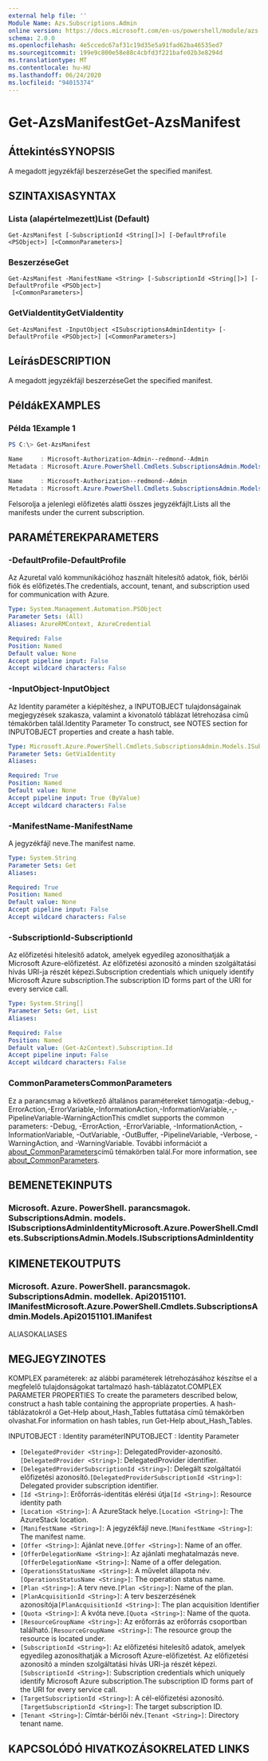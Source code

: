 ```yaml
---
external help file: ''
Module Name: Azs.Subscriptions.Admin
online version: https://docs.microsoft.com/en-us/powershell/module/azs.subscriptions.admin/get-azsmanifest
schema: 2.0.0
ms.openlocfilehash: 4e5ccedc67af31c19d35e5a91fad62ba46535ed7
ms.sourcegitcommit: 199e9c800e58e88c4cbfd3f221bafe02b3e8294d
ms.translationtype: MT
ms.contentlocale: hu-HU
ms.lasthandoff: 06/24/2020
ms.locfileid: "94015374"
---
```

# <span data-ttu-id="94ea1-101">Get-AzsManifest</span><span class="sxs-lookup"><span data-stu-id="94ea1-101">Get-AzsManifest</span></span>

## <span data-ttu-id="94ea1-102">Áttekintés</span><span class="sxs-lookup"><span data-stu-id="94ea1-102">SYNOPSIS</span></span>
<span data-ttu-id="94ea1-103">A megadott jegyzékfájl beszerzése</span><span class="sxs-lookup"><span data-stu-id="94ea1-103">Get the specified manifest.</span></span>

## <span data-ttu-id="94ea1-104">SZINTAXISA</span><span class="sxs-lookup"><span data-stu-id="94ea1-104">SYNTAX</span></span>

### <span data-ttu-id="94ea1-105">Lista (alapértelmezett)</span><span class="sxs-lookup"><span data-stu-id="94ea1-105">List (Default)</span></span>
```
Get-AzsManifest [-SubscriptionId <String[]>] [-DefaultProfile <PSObject>] [<CommonParameters>]
```

### <span data-ttu-id="94ea1-106">Beszerzése</span><span class="sxs-lookup"><span data-stu-id="94ea1-106">Get</span></span>
```
Get-AzsManifest -ManifestName <String> [-SubscriptionId <String[]>] [-DefaultProfile <PSObject>]
 [<CommonParameters>]
```

### <span data-ttu-id="94ea1-107">GetViaIdentity</span><span class="sxs-lookup"><span data-stu-id="94ea1-107">GetViaIdentity</span></span>
```
Get-AzsManifest -InputObject <ISubscriptionsAdminIdentity> [-DefaultProfile <PSObject>] [<CommonParameters>]
```

## <span data-ttu-id="94ea1-108">Leírás</span><span class="sxs-lookup"><span data-stu-id="94ea1-108">DESCRIPTION</span></span>
<span data-ttu-id="94ea1-109">A megadott jegyzékfájl beszerzése</span><span class="sxs-lookup"><span data-stu-id="94ea1-109">Get the specified manifest.</span></span>

## <span data-ttu-id="94ea1-110">Példák</span><span class="sxs-lookup"><span data-stu-id="94ea1-110">EXAMPLES</span></span>

### <span data-ttu-id="94ea1-111">Példa 1</span><span class="sxs-lookup"><span data-stu-id="94ea1-111">Example 1</span></span>
```powershell
PS C:\> Get-AzsManifest

Name     : Microsoft-Authorization-Admin--redmond--Admin
Metadata : Microsoft.Azure.PowerShell.Cmdlets.SubscriptionsAdmin.Models.Api20151101.ManifestMetadata

Name     : Microsoft-Authorization--redmond--Admin
Metadata : Microsoft.Azure.PowerShell.Cmdlets.SubscriptionsAdmin.Models.Api20151101.ManifestMetadata
```

<span data-ttu-id="94ea1-112">Felsorolja a jelenlegi előfizetés alatti összes jegyzékfájlt.</span><span class="sxs-lookup"><span data-stu-id="94ea1-112">Lists all the manifests under the current subscription.</span></span>

## <span data-ttu-id="94ea1-113">PARAMÉTEREK</span><span class="sxs-lookup"><span data-stu-id="94ea1-113">PARAMETERS</span></span>

### <span data-ttu-id="94ea1-114">-DefaultProfile</span><span class="sxs-lookup"><span data-stu-id="94ea1-114">-DefaultProfile</span></span>
<span data-ttu-id="94ea1-115">Az Azuretal való kommunikációhoz használt hitelesítő adatok, fiók, bérlői fiók és előfizetés.</span><span class="sxs-lookup"><span data-stu-id="94ea1-115">The credentials, account, tenant, and subscription used for communication with Azure.</span></span>

```yaml
Type: System.Management.Automation.PSObject
Parameter Sets: (All)
Aliases: AzureRMContext, AzureCredential

Required: False
Position: Named
Default value: None
Accept pipeline input: False
Accept wildcard characters: False

```

### <span data-ttu-id="94ea1-116">-InputObject</span><span class="sxs-lookup"><span data-stu-id="94ea1-116">-InputObject</span></span>
<span data-ttu-id="94ea1-117">Az Identity paraméter a kiépítéshez, a INPUTOBJECT tulajdonságainak megjegyzések szakasza, valamint a kivonatoló táblázat létrehozása című témakörben talál.</span><span class="sxs-lookup"><span data-stu-id="94ea1-117">Identity Parameter To construct, see NOTES section for INPUTOBJECT properties and create a hash table.</span></span>

```yaml
Type: Microsoft.Azure.PowerShell.Cmdlets.SubscriptionsAdmin.Models.ISubscriptionsAdminIdentity
Parameter Sets: GetViaIdentity
Aliases:

Required: True
Position: Named
Default value: None
Accept pipeline input: True (ByValue)
Accept wildcard characters: False

```

### <span data-ttu-id="94ea1-118">-ManifestName</span><span class="sxs-lookup"><span data-stu-id="94ea1-118">-ManifestName</span></span>
<span data-ttu-id="94ea1-119">A jegyzékfájl neve.</span><span class="sxs-lookup"><span data-stu-id="94ea1-119">The manifest name.</span></span>

```yaml
Type: System.String
Parameter Sets: Get
Aliases:

Required: True
Position: Named
Default value: None
Accept pipeline input: False
Accept wildcard characters: False

```

### <span data-ttu-id="94ea1-120">-SubscriptionId</span><span class="sxs-lookup"><span data-stu-id="94ea1-120">-SubscriptionId</span></span>
<span data-ttu-id="94ea1-121">Az előfizetési hitelesítő adatok, amelyek egyedileg azonosíthatják a Microsoft Azure-előfizetést. Az előfizetési azonosító a minden szolgáltatási hívás URI-ja részét képezi.</span><span class="sxs-lookup"><span data-stu-id="94ea1-121">Subscription credentials which uniquely identify Microsoft Azure subscription.The subscription ID forms part of the URI for every service call.</span></span>

```yaml
Type: System.String[]
Parameter Sets: Get, List
Aliases:

Required: False
Position: Named
Default value: (Get-AzContext).Subscription.Id
Accept pipeline input: False
Accept wildcard characters: False

```

### <span data-ttu-id="94ea1-122">CommonParameters</span><span class="sxs-lookup"><span data-stu-id="94ea1-122">CommonParameters</span></span>
<span data-ttu-id="94ea1-123">Ez a parancsmag a következő általános paramétereket támogatja:-debug,-ErrorAction,-ErrorVariable,-InformationAction,-InformationVariable,-,-PipelineVariable-WarningAction</span><span class="sxs-lookup"><span data-stu-id="94ea1-123">This cmdlet supports the common parameters: -Debug, -ErrorAction, -ErrorVariable, -InformationAction, -InformationVariable, -OutVariable, -OutBuffer, -PipelineVariable, -Verbose, -WarningAction, and -WarningVariable.</span></span> <span data-ttu-id="94ea1-124">További információt a [about_CommonParameters](http://go.microsoft.com/fwlink/?LinkID=113216)című témakörben talál.</span><span class="sxs-lookup"><span data-stu-id="94ea1-124">For more information, see [about_CommonParameters](http://go.microsoft.com/fwlink/?LinkID=113216).</span></span>

## <span data-ttu-id="94ea1-125">BEMENETEK</span><span class="sxs-lookup"><span data-stu-id="94ea1-125">INPUTS</span></span>

### <span data-ttu-id="94ea1-126">Microsoft. Azure. PowerShell. parancsmagok. SubscriptionsAdmin. models. ISubscriptionsAdminIdentity</span><span class="sxs-lookup"><span data-stu-id="94ea1-126">Microsoft.Azure.PowerShell.Cmdlets.SubscriptionsAdmin.Models.ISubscriptionsAdminIdentity</span></span>

## <span data-ttu-id="94ea1-127">KIMENETEK</span><span class="sxs-lookup"><span data-stu-id="94ea1-127">OUTPUTS</span></span>

### <span data-ttu-id="94ea1-128">Microsoft. Azure. PowerShell. parancsmagok. SubscriptionsAdmin. modellek. Api20151101. IManifest</span><span class="sxs-lookup"><span data-stu-id="94ea1-128">Microsoft.Azure.PowerShell.Cmdlets.SubscriptionsAdmin.Models.Api20151101.IManifest</span></span>

<span data-ttu-id="94ea1-129">ALIASOK</span><span class="sxs-lookup"><span data-stu-id="94ea1-129">ALIASES</span></span>

## <span data-ttu-id="94ea1-130">MEGJEGYZI</span><span class="sxs-lookup"><span data-stu-id="94ea1-130">NOTES</span></span>

<span data-ttu-id="94ea1-131">KOMPLEX paraméterek: az alábbi paraméterek létrehozásához készítse el a megfelelő tulajdonságokat tartalmazó hash-táblázatot.</span><span class="sxs-lookup"><span data-stu-id="94ea1-131">COMPLEX PARAMETER PROPERTIES To create the parameters described below, construct a hash table containing the appropriate properties.</span></span> <span data-ttu-id="94ea1-132">A hash-táblázatokról a Get-Help about_Hash_Tables futtatása című témakörben olvashat.</span><span class="sxs-lookup"><span data-stu-id="94ea1-132">For information on hash tables, run Get-Help about_Hash_Tables.</span></span>

<span data-ttu-id="94ea1-133">INPUTOBJECT <ISubscriptionsAdminIdentity> : Identity paraméter</span><span class="sxs-lookup"><span data-stu-id="94ea1-133">INPUTOBJECT <ISubscriptionsAdminIdentity>: Identity Parameter</span></span>
  - <span data-ttu-id="94ea1-134">`[DelegatedProvider <String>]`: DelegatedProvider-azonosító.</span><span class="sxs-lookup"><span data-stu-id="94ea1-134">`[DelegatedProvider <String>]`: DelegatedProvider identifier.</span></span>
  - <span data-ttu-id="94ea1-135">`[DelegatedProviderSubscriptionId <String>]`: Delegált szolgáltatói előfizetési azonosító.</span><span class="sxs-lookup"><span data-stu-id="94ea1-135">`[DelegatedProviderSubscriptionId <String>]`: Delegated provider subscription identifier.</span></span>
  - <span data-ttu-id="94ea1-136">`[Id <String>]`: Erőforrás-identitás elérési útja</span><span class="sxs-lookup"><span data-stu-id="94ea1-136">`[Id <String>]`: Resource identity path</span></span>
  - <span data-ttu-id="94ea1-137">`[Location <String>]`: A AzureStack helye.</span><span class="sxs-lookup"><span data-stu-id="94ea1-137">`[Location <String>]`: The AzureStack location.</span></span>
  - <span data-ttu-id="94ea1-138">`[ManifestName <String>]`: A jegyzékfájl neve.</span><span class="sxs-lookup"><span data-stu-id="94ea1-138">`[ManifestName <String>]`: The manifest name.</span></span>
  - <span data-ttu-id="94ea1-139">`[Offer <String>]`: Ajánlat neve.</span><span class="sxs-lookup"><span data-stu-id="94ea1-139">`[Offer <String>]`: Name of an offer.</span></span>
  - <span data-ttu-id="94ea1-140">`[OfferDelegationName <String>]`: Az ajánlati meghatalmazás neve.</span><span class="sxs-lookup"><span data-stu-id="94ea1-140">`[OfferDelegationName <String>]`: Name of a offer delegation.</span></span>
  - <span data-ttu-id="94ea1-141">`[OperationsStatusName <String>]`: A művelet állapota név.</span><span class="sxs-lookup"><span data-stu-id="94ea1-141">`[OperationsStatusName <String>]`: The operation status name.</span></span>
  - <span data-ttu-id="94ea1-142">`[Plan <String>]`: A terv neve.</span><span class="sxs-lookup"><span data-stu-id="94ea1-142">`[Plan <String>]`: Name of the plan.</span></span>
  - <span data-ttu-id="94ea1-143">`[PlanAcquisitionId <String>]`: A terv beszerzésének azonosítója</span><span class="sxs-lookup"><span data-stu-id="94ea1-143">`[PlanAcquisitionId <String>]`: The plan acquisition Identifier</span></span>
  - <span data-ttu-id="94ea1-144">`[Quota <String>]`: A kvóta neve.</span><span class="sxs-lookup"><span data-stu-id="94ea1-144">`[Quota <String>]`: Name of the quota.</span></span>
  - <span data-ttu-id="94ea1-145">`[ResourceGroupName <String>]`: Az erőforrás az erőforrás csoportban található.</span><span class="sxs-lookup"><span data-stu-id="94ea1-145">`[ResourceGroupName <String>]`: The resource group the resource is located under.</span></span>
  - <span data-ttu-id="94ea1-146">`[SubscriptionId <String>]`: Az előfizetési hitelesítő adatok, amelyek egyedileg azonosíthatják a Microsoft Azure-előfizetést. Az előfizetési azonosító a minden szolgáltatási hívás URI-ja részét képezi.</span><span class="sxs-lookup"><span data-stu-id="94ea1-146">`[SubscriptionId <String>]`: Subscription credentials which uniquely identify Microsoft Azure subscription.The subscription ID forms part of the URI for every service call.</span></span>
  - <span data-ttu-id="94ea1-147">`[TargetSubscriptionId <String>]`: A cél-előfizetési azonosító.</span><span class="sxs-lookup"><span data-stu-id="94ea1-147">`[TargetSubscriptionId <String>]`: The target subscription ID.</span></span>
  - <span data-ttu-id="94ea1-148">`[Tenant <String>]`: Címtár-bérlői név.</span><span class="sxs-lookup"><span data-stu-id="94ea1-148">`[Tenant <String>]`: Directory tenant name.</span></span>

## <span data-ttu-id="94ea1-149">KAPCSOLÓDÓ HIVATKOZÁSOK</span><span class="sxs-lookup"><span data-stu-id="94ea1-149">RELATED LINKS</span></span>

